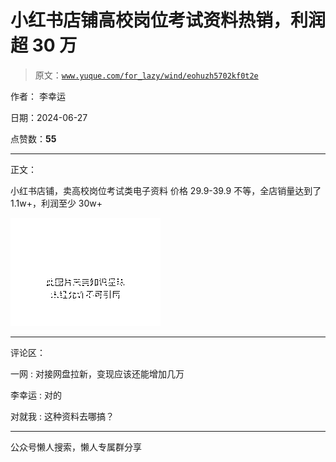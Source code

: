 # 小红书店铺高校岗位考试资料热销，利润超 30 万

> 原文：[`www.yuque.com/for_lazy/wind/eohuzh5702kf0t2e`](https://www.yuque.com/for_lazy/wind/eohuzh5702kf0t2e)

作者： 李幸运

日期：2024-06-27

点赞数：**55**

* * *

正文：

小红书店铺，卖高校岗位考试类电子资料 价格 29.9-39.9 不等，全店销量达到了 1.1w+，利润至少 30w+

![](img/f94efafe373d607296db060fe008bd9b.png "None")

* * *

评论区：

一网 : 对接网盘拉新，变现应该还能增加几万

李幸运 : 对的

对就我 : 这种资料去哪搞？

* * *

公众号懒人搜索，懒人专属群分享